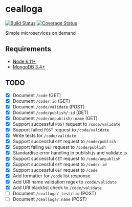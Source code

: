# cealloga
[![Build Status](https://travis-ci.org/ancamcheachta/cealloga.svg?branch=master)](https://travis-ci.org/ancamcheachta/cealloga)
[![Coverage Status](https://coveralls.io/repos/ancamcheachta/cealloga/badge.svg)](https://coveralls.io/r/ancamcheachta/cealloga)

Simple microservices on demand

## Requirements
* [Node 6.11+](https://nodejs.org/en/download/)
* [MongoDB 3.4+](https://docs.mongodb.com/manual/installation/)

## TODO
* [x] Document `/code` (GET)
* [x] Document `/code/:id` (GET)
* [x] Document `/code/validate` (POST)
* [x] Document `/code/publish/:id` (GET)
* [x] Document `/code/unpublish/:name` (GET)
* [x] Support successful `POST` request to `/code/validate`
* [x] Support failed `POST` request to `/code/validate`
* [x] Write tests for `/code/validate`
* [x] Support successful `GET` request to `/code/publish`
* [x] Support failing `GET` request to `/code/publish`
* [x] Standardise error handling in publish.js and validate.js
* [x] Support successful `GET` request to `/code/unpublish`
* [x] Support successful `GET` request to `/code/:id`
* [x] Support successful `GET` request to `/code`
* [x] Add formatter for `/code` list response
* [x] Add URI name validation regex to `/code/validate`
* [x] Add URI blacklist check to `/code/validate`
* [ ] Document `/cealloga/_test/:id` (POST)
* [ ] Document `/cealloga/:name` (POST)
